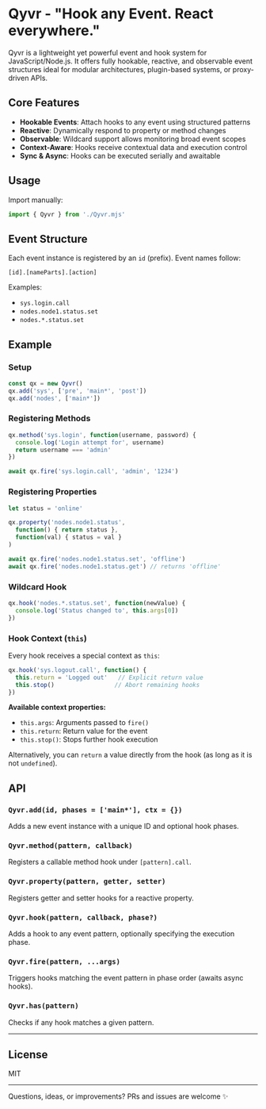 # Qyvr - "Hook any Event. React everywhere."

Qyvr is a lightweight yet powerful event and hook system for JavaScript/Node.js. It offers fully hookable, reactive, and observable event structures ideal for modular architectures, plugin-based systems, or proxy-driven APIs.

## Core Features

* **Hookable Events**: Attach hooks to any event using structured patterns
* **Reactive**: Dynamically respond to property or method changes
* **Observable**: Wildcard support allows monitoring broad event scopes
* **Context-Aware**: Hooks receive contextual data and execution control
* **Sync & Async**: Hooks can be executed serially and awaitable

## Usage

Import manually:

```js
import { Qyvr } from './Qyvr.mjs'
```

## Event Structure

Each event instance is registered by an `id` (prefix). Event names follow:

```
[id].[nameParts].[action]
```

Examples:

* `sys.login.call`
* `nodes.node1.status.set`
* `nodes.*.status.set`

## Example

### Setup

```js
const qx = new Qyvr()
qx.add('sys', ['pre', 'main*', 'post'])
qx.add('nodes', ['main*'])
```

### Registering Methods

```js
qx.method('sys.login', function(username, password) {
  console.log('Login attempt for', username)
  return username === 'admin'
})

await qx.fire('sys.login.call', 'admin', '1234')
```

### Registering Properties

```js
let status = 'online'

qx.property('nodes.node1.status',
  function() { return status },
  function(val) { status = val }
)

await qx.fire('nodes.node1.status.set', 'offline')
await qx.fire('nodes.node1.status.get') // returns 'offline'
```

### Wildcard Hook

```js
qx.hook('nodes.*.status.set', function(newValue) {
  console.log('Status changed to', this.args[0])
})
```

### Hook Context (`this`)

Every hook receives a special context as `this`:

```js
qx.hook('sys.logout.call', function() {
  this.return = 'Logged out'   // Explicit return value
  this.stop()                 // Abort remaining hooks
})
```

**Available context properties:**

* `this.args`: Arguments passed to `fire()`
* `this.return`: Return value for the event
* `this.stop()`: Stops further hook execution

Alternatively, you can `return` a value directly from the hook (as long as it is not `undefined`).

## API

### `Qyvr.add(id, phases = ['main*'], ctx = {})`

Adds a new event instance with a unique ID and optional hook phases.

### `Qyvr.method(pattern, callback)`

Registers a callable method hook under `[pattern].call`.

### `Qyvr.property(pattern, getter, setter)`

Registers getter and setter hooks for a reactive property.

### `Qyvr.hook(pattern, callback, phase?)`

Adds a hook to any event pattern, optionally specifying the execution phase.

### `Qyvr.fire(pattern, ...args)`

Triggers hooks matching the event pattern in phase order (awaits async hooks).

### `Qyvr.has(pattern)`

Checks if any hook matches a given pattern.

---

## License

MIT

---

Questions, ideas, or improvements? PRs and issues are welcome ✨
